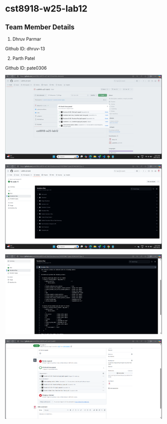 # cst8918-w25-lab12

## Team Member Details
1) Dhruv Parmar 

Github ID: dhruv-13

2) Parth Patel

Github ID: pate0306

![alt text](image.png)

![alt text](image-1.png)

![alt text](image-2.png)

![alt text](image-3.png)


